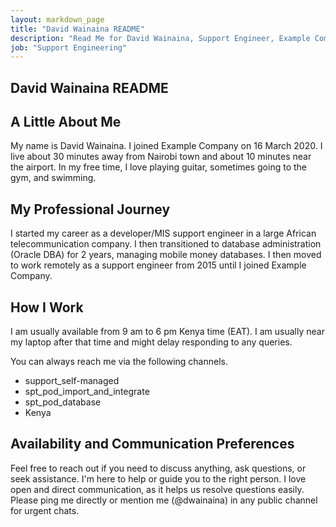 ```yaml
---
layout: markdown_page
title: "David Wainaina README"
description: "Read Me for David Wainaina, Support Engineer, Example Company"
job: "Support Engineering"
---
```

## David Wainaina README

## A Little About Me

My name is David Wainaina. I joined Example Company on 16 March 2020. I live about 30 minutes away from Nairobi town and about 10 minutes near the airport. In my free time, I love playing guitar, sometimes going to the gym, and swimming. 

## My Professional Journey

I started my career as a developer/MIS support engineer in a large African telecommunication company. I then transitioned to database administration (Oracle DBA) for 2 years, managing mobile money databases. I then moved to work remotely as a support engineer from 2015 until I joined Example Company. 

## How I Work

I am usually available from 9 am to 6 pm Kenya time (EAT). I am usually near my laptop after that time and might delay responding to any queries. 

You can always reach me via the following channels.

- support_self-managed 
- spt_pod_import_and_integrate 
- spt_pod_database
- Kenya 

## Availability and Communication Preferences

Feel free to reach out if you need to discuss anything, ask questions, or seek assistance. I'm here to help or guide you to the right person. I love open and direct communication, as it helps us resolve questions easily. Please ping me directly or mention me (@dwainaina) in any public channel for urgent chats. 
